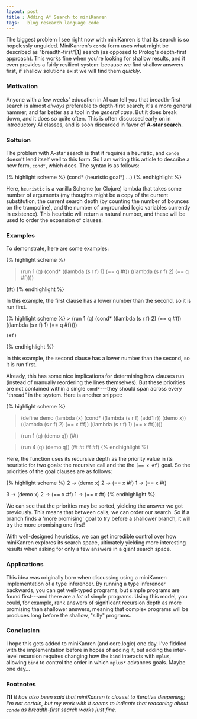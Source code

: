```yaml
---
layout: post
title : Adding A* Search to miniKanren
tags:   blog research language code
---
```

The biggest problem I see right now with miniKanren is that its search
is so hopelessly unguided. MiniKanren's `conde` form uses what might be 
described as "breadth-first"**[1]** search (as opposed to Prolog's depth-first
approach). This works fine when you're looking for shallow results, and it
even provides a fairly resilient system: because we find shallow answers first,
if shallow solutions exist we will find them *quickly*. 

### Motivation ###

Anyone with a few weeks' education in AI can tell you that breadth-first search
is almost *always* preferable to depth-first search; it's a more general hammer,
and far better as a tool in the *general case*. But it does break down, and it
does so quite often. This is often discussed early on in introductory AI
classes, and is soon discarded in favor of **A-star search**.

### Soltuion ###

The problem with A-star search is that it requires a heuristic, and `conde`
doesn't lend itself well to this form. So I am writing this article to describe
a new form, `cond*`, which does. The syntax is as follows:

{% highlight scheme %}
(cond*
  (heuristic goal*)
  ...)
{% endhighlight %}

Here, `heuristic` is a vanilla Scheme (or Clojure) lambda that takes some number
of arguments (my thoughts might be a copy of the current substitution, the 
current search depth (by counting the number of bounces on the trampoline), and 
the number of ungrounded logic variables currently in existence). This heuristic
will return a natural number, and these will be used to order the expansion of 
clauses. 

### Examples ###

To demonstrate, here are some examples:

{% highlight scheme %}
> (run 1 (q)
    (cond*
      ((lambda (s r f) 1) (== q #t))
      ((lambda (s r f) 2) (== q #f))))

(#t)
{% endhighlight %}

In this example, the first clause has a lower number than the second, so it is
run first.

{% highlight scheme %}
    > (run 1 (q)
        (cond*
          ((lambda (s r f) 2) (== q #t))
          ((lambda (s r f) 1) (== q #f))))

    (#f)
{% endhighlight %}

In this example, the second clause has a lower number than the second, so it is
run first.

Already, this has some nice implications for determining how clauses run
(instead of manually reordering the lines themselves). But these priorities are
not contained within a single `cond*`---they should span across every "thread"
in the system. Here is another snippet:

{% highlight scheme %}
> (define demo
    (lambda (x)
      (cond*
        ((lambda (s r f) (add1 r)) (demo x))
        ((lambda (s r f) 2) (== x #f))
        ((lambda (s r f) 1) (== x #t)))))

> (run 1 (q) (demo q))
(#t)

> (run 4 (q) (demo q))
(#t #t #f #f)
{% endhighlight %}

Here, the function uses its recursive depth as the priority value in its
heuristic for two goals: the recursive call and the the `(== x #f)` goal. So the
priorities of the goal clauses are as follows:

{% highlight scheme %}
2 -> (demo x)
2 -> (== x #f)
1 -> (== x #t)

3 -> (demo x)
2 -> (== x #f)
1 -> (== x #t)
{% endhighlight %}

We can see that the priorities may be sorted, yielding the answer we got
previously. This means that between calls, we can order our search. So if a
branch finds a 'more promising' goal to try before a shallower branch, it will
try the more promising one first!

With well-designed heuristics, we can get incredible control over how miniKanren
explores its search space, ultimately yielding more interesting results when
asking for only a few answers in a giant search space.

### Applications ###

This idea was originally born when discussing using a miniKanren implementation
of a type inferencer. By running a type inferencer backwards, you can get
well-typed programs, but simple programs are found first---and there are a *lot*
of simple programs. Using this model, you could, for example, rank answers of
significant recursion depth as more promising than shallower answers, meaning
that complex programs will be produces long before the shallow, "silly"
programs.

### Conclusion ###

I hope this gets added to miniKanren (and core.logic) one day. I've fiddled with
the implementation before in hopes of adding it, but adding the inter-level
recursion requires changing how the `bind` interacts with `mplus`, allowing
`bind` to control the order in which `mplus*` advances goals. Maybe one day...

### Footnotes ###

**[1]** *It has also been said that miniKanren is closest to iterative deepening; I'm not certain, but my work with it seems to indicate that reasoning about `conde` as breadth-first search works just fine.*

